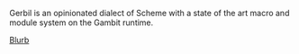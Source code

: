 Gerbil is an opinionated dialect of Scheme with a state of the art macro and module system on the Gambit runtime.

[Blurb](http://hackzen.org/gerbil)